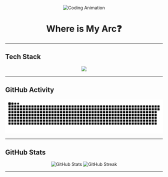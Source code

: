 <p align="center">
  <img src="https://media.giphy.com/media/qgQUggAC3Pfv687qPC/giphy.gif" width="300" alt="Coding Animation" />
</p>

<h1 align="center">Where is My Arc❓</h1>

---

## Tech Stack
<p align="center">
  <img src="https://skillicons.dev/icons?i=c,cpp,cs,python,js,ts,html,css,bootstrap,tailwind,react,redux,nextjs,vite,nodejs,express,nestjs,dotnet,graphql,npm,postman,git,github&perline=10" />
</p>

---
## GitHub Activity
<p align="center">
  <img src="https://raw.githubusercontent.com/devMohamed-Hassan/devMohamed-Hassan/output/github-snake-dark.svg" alt="GitHub Snake" />
</p>

---

## GitHub Stats
<p align="center">
  <img src="https://github-readme-stats.vercel.app/api?username=devMohamed-Hassan&show_icons=true&theme=radical&hide_title=true" alt="GitHub Stats" />
  <img src="https://github-readme-streak-stats.herokuapp.com/?user=devMohamed-Hassan&theme=radical" alt="GitHub Streak" />
</p>

---
